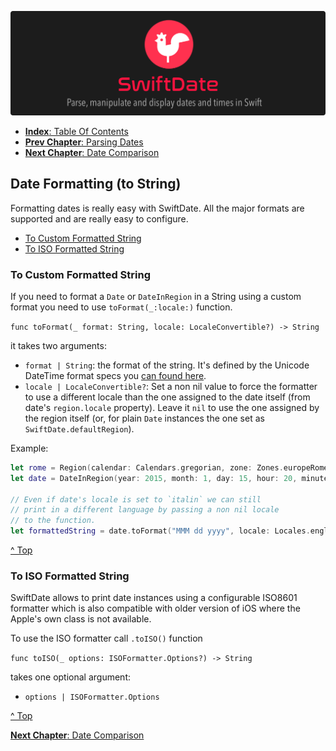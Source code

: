 ![](./SwiftDate.png)

<a name="index"/>

- [**Index**: Table Of Contents](#Index.md)
- [**Prev Chapter**: Parsing Dates](#Parsing_Dates.md)
- [**Next Chapter**: Date Comparison](#Date_Comparison.md)

## Date Formatting (to String)
Formatting dates is really easy with SwiftDate. All the major formats are supported and are really easy to configure.

- [To Custom Formatted String](Compare_Dates#customformatted)
- [To ISO Formatted String](Compare_Dates#isoformatted)

<a name="customformatted"/>

### To Custom Formatted String
If you need to format a `Date` or `DateInRegion` in a String using a custom format you need to use `toFormat(_:locale:)` function.

`func toFormat(_ format: String, locale: LocaleConvertible?) -> String`

it takes two arguments:

- `format | String`: the format of the string. It's defined by the Unicode DateTime format specs you [can found here](UnicodeTable.md).
- `locale | LocaleConvertible?`: Set a non nil value to force the formatter to use a different locale than the one assigned to the date itself (from date's `region.locale` property). Leave it `nil` to use the one assigned by the region itself (or, for plain `Date` instances the one set as `SwiftDate.defaultRegion`).

Example:

```swift
let rome = Region(calendar: Calendars.gregorian, zone: Zones.europeRome, locale: Locales.italian)
let date = DateInRegion(year: 2015, month: 1, day: 15, hour: 20, minute: 00, second: 5, nanosecond: 0, region: rome)

// Even if date's locale is set to `italin` we can still
// print in a different language by passing a non nil locale
// to the function.
let formattedString = date.toFormat("MMM dd yyyy", locale: Locales.english) // "Jan 15 2015"
```
[^ Top](#index)

<a name="isoformatted"/>

### To ISO Formatted String
SwiftDate allows to print date instances using a configurable ISO8601 formatter which is also compatible with older version of iOS where the Apple's own class is not available.

To use the ISO formatter call `.toISO()` function

`func toISO(_ options: ISOFormatter.Options?) -> String`

takes one optional argument:

- `options | ISOFormatter.Options`

[^ Top](#index)

[**Next Chapter**: Date Comparison](#Date_Comparison.md)